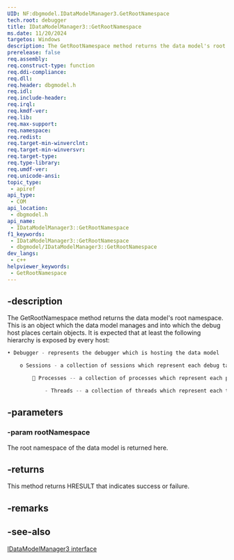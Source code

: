 ```yaml
---
UID: NF:dbgmodel.IDataModelManager3.GetRootNamespace
tech.root: debugger
title: IDataModelManager3::GetRootNamespace
ms.date: 11/20/2024
targetos: Windows
description: The GetRootNamespace method returns the data model's root namespace. This is an object which the data model manages and into which the debug host places certain objects.
prerelease: false
req.assembly: 
req.construct-type: function
req.ddi-compliance: 
req.dll: 
req.header: dbgmodel.h
req.idl: 
req.include-header: 
req.irql: 
req.kmdf-ver: 
req.lib: 
req.max-support: 
req.namespace: 
req.redist: 
req.target-min-winverclnt: 
req.target-min-winversvr: 
req.target-type: 
req.type-library: 
req.umdf-ver: 
req.unicode-ansi: 
topic_type:
 - apiref
api_type:
 - COM
api_location:
 - dbgmodel.h
api_name:
 - IDataModelManager3::GetRootNamespace
f1_keywords:
 - IDataModelManager3::GetRootNamespace
 - dbgmodel/IDataModelManager3::GetRootNamespace
dev_langs:
 - c++
helpviewer_keywords:
 - GetRootNamespace
---
```


## -description

The GetRootNamespace method returns the data model's root namespace. This is an object which the data model manages and into which the debug host places certain objects. It is expected that at least the following hierarchy is exposed by every host: 

```cpp
• Debugger - represents the debugger which is hosting the data model

    o Sessions - a collection of sessions which represent each debug target 

         Processes -- a collection of processes which represent each process in the debug target 

            - Threads -- a collection of threads which represent each thread within a given process in the debug target
```

## -parameters

### -param rootNamespace

The root namespace of the data model is returned here.

## -returns

This method returns HRESULT that indicates success or failure.

## -remarks

## -see-also

[IDataModelManager3 interface](nn-dbgmodel-idatamodelmanager3.md)